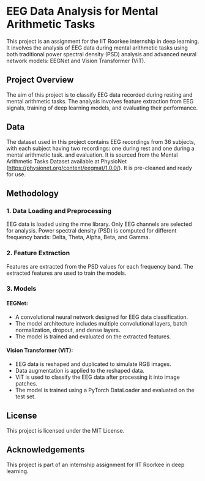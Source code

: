 # EEG Data Analysis for Mental Arithmetic Tasks
This project is an assignment for the IIT Roorkee internship in deep learning. It involves the analysis of EEG data during mental arithmetic tasks using both traditional power spectral density (PSD) analysis and advanced neural network models: EEGNet and Vision Transformer (ViT).

## Project Overview
The aim of this project is to classify EEG data recorded during resting and mental arithmetic tasks. The analysis involves feature extraction from EEG signals, training of deep learning models, and evaluating their performance.

## Data
The dataset used in this project contains EEG recordings from 36 subjects, with each subject having two recordings: one during rest and one during a mental arithmetic task.
and evaluation. It is sourced from the Mental Arithmetic Tasks Dataset available at PhysioNet (https://physionet.org/content/eegmat/1.0.0/). It is pre-cleaned and ready for use.

## Methodology
### 1. Data Loading and Preprocessing
EEG data is loaded using the mne library.
Only EEG channels are selected for analysis.
Power spectral density (PSD) is computed for different frequency bands: Delta, Theta, Alpha, Beta, and Gamma.
### 2. Feature Extraction
Features are extracted from the PSD values for each frequency band.
The extracted features are used to train the models.
### 3. Models
#### EEGNet:
- A convolutional neural network designed for EEG data classification.
- The model architecture includes multiple convolutional layers, batch normalization, dropout, and dense layers.
- The model is trained and evaluated on the extracted features.
#### Vision Transformer (ViT):
- EEG data is reshaped and duplicated to simulate RGB images.
- Data augmentation is applied to the reshaped data.
- ViT is used to classify the EEG data after processing it into image patches.
- The model is trained using a PyTorch DataLoader and evaluated on the test set.

## License
This project is licensed under the MIT License.

## Acknowledgements
This project is part of an internship assignment for IIT Roorkee in deep learning.
